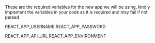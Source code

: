 These are the required variables for the new app we will be using, kindly implement the variables in your code as it is required and may fail if not parsed

REACT_APP_USERNAME
REACT_APP_PASSWORD

REACT_APP_API_URL
REACT_APP_ENVIRONMENT